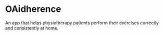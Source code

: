 # OAidherence
An app that helps physiotherapy patients perform their exercises correctly and consistently at home.
